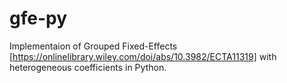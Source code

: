 # gfe-py
Implementaion of Grouped Fixed-Effects [https://onlinelibrary.wiley.com/doi/abs/10.3982/ECTA11319]
 with heterogeneous coefficients in Python.

